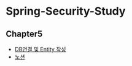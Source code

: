 # Spring-Security-Study

## Chapter5
- [DB연결 및 Entity 작성](https://www.youtube.com/watch?v=JFTpzy7gsg0&list=PLJkjrxxiBSFCcOjy0AAVGNtIa08VLk1EJ&index=5)<br>
- [노션](https://substantial-park-a17.notion.site/5-DB-Entity-f217f53228eb473f97e5892d53e12e7f)

